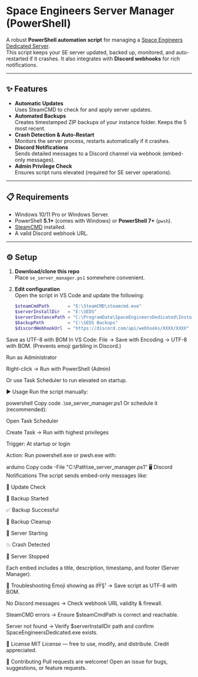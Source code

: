 # Space Engineers Server Manager (PowerShell)

A robust **PowerShell automation script** for managing a [Space Engineers Dedicated Server](https://www.spaceengineersgame.com/dedicated-servers/).  
This script keeps your SE server updated, backed up, monitored, and auto-restarted if it crashes. It also integrates with **Discord webhooks** for rich notifications.

---

## ✨ Features
- **Automatic Updates**  
  Uses SteamCMD to check for and apply server updates.
- **Automated Backups**  
  Creates timestamped ZIP backups of your instance folder. Keeps the 5 most recent.
- **Crash Detection & Auto-Restart**  
  Monitors the server process, restarts automatically if it crashes.
- **Discord Notifications**  
  Sends detailed messages to a Discord channel via webhook (embed-only messages).
- **Admin Privilege Check**  
  Ensures script runs elevated (required for SE server operations).

---

## 📋 Requirements
- Windows 10/11 Pro or Windows Server.
- PowerShell **5.1+** (comes with Windows) or **PowerShell 7+** (`pwsh`).
- [SteamCMD](https://developer.valvesoftware.com/wiki/SteamCMD) installed.
- A valid Discord webhook URL.

---

## ⚙️ Setup

1. **Download/clone this repo**  
   Place `se_server_manager.ps1` somewhere convenient.

2. **Edit configuration**  
   Open the script in VS Code and update the following:
   ```powershell
   $steamCmdPath       = "E:\SteamCMD\steamcmd.exe"
   $serverInstallDir   = "E:\SEDS"
   $serverInstancePath = "C:\ProgramData\SpaceEngineersDedicated\InstanceName"
   $backupPath         = "C:\SEDS Backups"
   $discordWebhookUrl  = "https://discord.com/api/webhooks/XXXX/XXXX"
Save as UTF-8 with BOM
In VS Code: File → Save with Encoding → UTF-8 with BOM.
(Prevents emoji garbling in Discord.)

Run as Administrator

Right-click → Run with PowerShell (Admin)

Or use Task Scheduler to run elevated on startup.

▶️ Usage
Run the script manually:

powershell
Copy code
.\se_server_manager.ps1
Or schedule it (recommended):

Open Task Scheduler

Create Task → Run with highest privileges

Trigger: At startup or login

Action: Run powershell.exe or pwsh.exe with:

arduino
Copy code
-File "C:\Path\se_server_manager.ps1"
🖥️ Discord Notifications
The script sends embed-only messages like:

🔄 Update Check

💾 Backup Started

✅ Backup Successful

🧹 Backup Cleanup

🚀 Server Starting

💥 Crash Detected

🛑 Server Stopped

Each embed includes a title, description, timestamp, and footer (Server Manager).

🔧 Troubleshooting
Emoji showing as ðŸ§¹ → Save script as UTF-8 with BOM.

No Discord messages → Check webhook URL validity & firewall.

SteamCMD errors → Ensure $steamCmdPath is correct and reachable.

Server not found → Verify $serverInstallDir path and confirm SpaceEngineersDedicated.exe exists.

📜 License
MIT License — free to use, modify, and distribute. Credit appreciated.

🤝 Contributing
Pull requests are welcome! Open an issue for bugs, suggestions, or feature requests.
